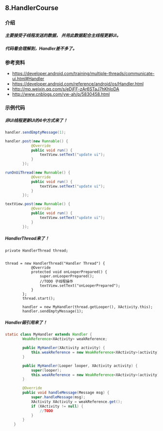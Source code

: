 ## 8.HandlerCourse

### 介绍

#####   主要接受子线程发送的数据， 并用此数据配合主线程更新UI。
#####   代码看会理解到，Handler差不多了。

### 参考资料
* <a target="_blank" href="https://developer.android.com/training/multiple-threads/communicate-ui.html#Handler">https://developer.android.com/training/multiple-threads/communicate-ui.html#Handler</a>
* <a target="_blank" href="https://developer.android.com/reference/android/os/Handler.html">https://developer.android.com/reference/android/os/Handler.html</a>
* <a target="_blank" href="http://mp.weixin.qq.com/s/eDjFF-zAr6STaJ7hKhIoDA">http://mp.weixin.qq.com/s/eDjFF-zAr6STaJ7hKhIoDA</a>
* <a target="_blank" href="http://www.cnblogs.com/yw-ah/p/5830458.html">http://www.cnblogs.com/yw-ah/p/5830458.html</a>

<a target="_blank" href=""></a>

### 示例代码

##### 非UI线程更新UI的4中方式来了！

```java
handler.sendEmptyMessage(1);
```

```java
handler.post(new Runnable() {
            @Override
            public void run() {
                textView.setText("update ui");
            }
        });
```

```java
runOnUiThread(new Runnable() {
            @Override
            public void run() {
                textView.setText("update ui");
            }
        });
```

```java
textView.post(new Runnable() {
            @Override
            public void run() {
                textView.setText("update ui");
            }
        });

```

##### HandlerThread来了！

```
private HandlerThread thread;


thread = new HandlerThread("Handler Thread") {
            @Override
            protected void onLooperPrepared() {
                super.onLooperPrepared();
                //TODO 子线程操作
                textView.setText("onLooperPrepared");
            }
        };
        thread.start();

        handler = new MyHandler(thread.getLooper(), XActivity.this);
        handler.sendEmptyMessage(1);
```

##### Handler弱引用来了！

```java
static class MyHandler extends Handler {
        WeakReference<XActivity> weakReference;

        public MyHandler(XActivity activity) {
            this.weakReference = new WeakReference<XActivity>(activity);
        }

        public MyHandler(Looper looper, XActivity activity) {
            super(looper);
            this.weakReference = new WeakReference<XActivity>(activity);
        }

        @Override
        public void handleMessage(Message msg) {
            super.handleMessage(msg);
            XActivity XActivity = weakReference.get();
            if (XActivity != null) {
                //TODO 
            }
        }
    }
```


